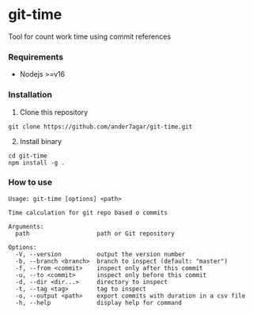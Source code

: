 # git-time
Tool for count work time using commit references

### Requirements
- Nodejs >=v16

### Installation
1. Clone this repository
```shell
git clone https://github.com/ander7agar/git-time.git
```
2. Install binary
```shell
cd git-time
npm install -g .
```

### How to use
```shell
Usage: git-time [options] <path>

Time calculation for git repo based o commits

Arguments:
  path                   path or Git repository

Options:
  -V, --version          output the version number
  -b, --branch <branch>  branch to inspect (default: "master")
  -f, --from <commit>    inspect only after this commit
  -u, --to <commit>      inspect only before this commit
  -d, --dir <dir...>     directory to inspect
  -t, --tag <tag>        tag to inspect
  -o, --output <path>    export commits with duration in a csv file
  -h, --help             display help for command
```